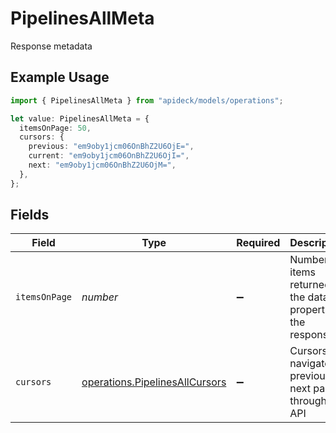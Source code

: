 # PipelinesAllMeta

Response metadata

## Example Usage

```typescript
import { PipelinesAllMeta } from "apideck/models/operations";

let value: PipelinesAllMeta = {
  itemsOnPage: 50,
  cursors: {
    previous: "em9oby1jcm06OnBhZ2U6OjE=",
    current: "em9oby1jcm06OnBhZ2U6OjI=",
    next: "em9oby1jcm06OnBhZ2U6OjM=",
  },
};
```

## Fields

| Field                                                                            | Type                                                                             | Required                                                                         | Description                                                                      | Example                                                                          |
| -------------------------------------------------------------------------------- | -------------------------------------------------------------------------------- | -------------------------------------------------------------------------------- | -------------------------------------------------------------------------------- | -------------------------------------------------------------------------------- |
| `itemsOnPage`                                                                    | *number*                                                                         | :heavy_minus_sign:                                                               | Number of items returned in the data property of the response                    | 50                                                                               |
| `cursors`                                                                        | [operations.PipelinesAllCursors](../../models/operations/pipelinesallcursors.md) | :heavy_minus_sign:                                                               | Cursors to navigate to previous or next pages through the API                    |                                                                                  |